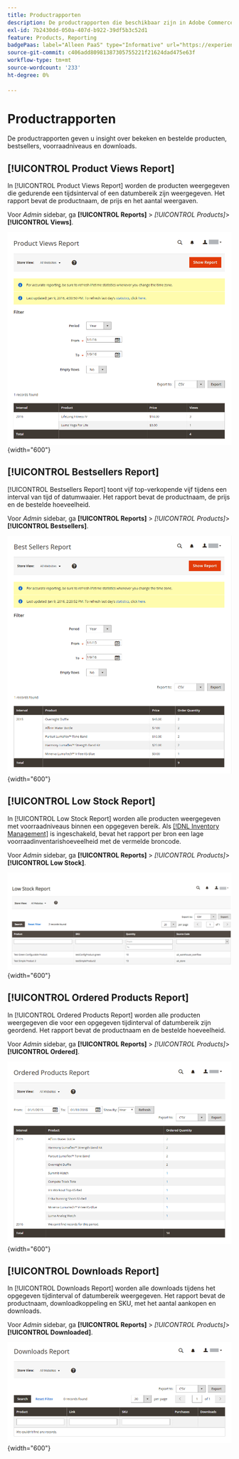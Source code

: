 ```yaml
---
title: Productrapporten
description: De productrapporten die beschikbaar zijn in Adobe Commerce en Magento Open Source geven u insight over bekeken en bestelde producten, bestsellers, voorraadniveaus en downloads.
exl-id: 7b2430dd-050a-407d-b922-39df5b3c52d1
feature: Products, Reporting
badgePaas: label="Alleen PaaS" type="Informative" url="https://experienceleague.adobe.com/nl/docs/commerce/user-guides/product-solutions" tooltip="Is alleen van toepassing op Adobe Commerce op Cloud-projecten (door Adobe beheerde PaaS-infrastructuur) en op projecten in het veld."
source-git-commit: c406add80981387305755221f21624dad475e63f
workflow-type: tm+mt
source-wordcount: '233'
ht-degree: 0%

---
```


# Productrapporten

De productrapporten geven u insight over bekeken en bestelde producten, bestsellers, voorraadniveaus en downloads.

## [!UICONTROL Product Views Report]

In [!UICONTROL Product Views Report] worden de producten weergegeven die gedurende een tijdsinterval of een datumbereik zijn weergegeven. Het rapport bevat de productnaam, de prijs en het aantal weergaven.

Voor _Admin_ sidebar, ga **[!UICONTROL Reports]** > _[!UICONTROL Products]_>**[!UICONTROL Views]**.

![&#x200B; Rapport van de Weergaven van het Product &#x200B;](./assets/product-views.png){width="600"}

## [!UICONTROL Bestsellers Report]

[!UICONTROL Bestsellers Report] toont vijf top-verkopende vijf tijdens een interval van tijd of datumwaaier. Het rapport bevat de productnaam, de prijs en de bestelde hoeveelheid.

Voor _Admin_ sidebar, ga **[!UICONTROL Reports]** > _[!UICONTROL Products]_>**[!UICONTROL Bestsellers]**.

![&#x200B; Rapport Bestsellers &#x200B;](./assets/bestsellers.png){width="600"}

## [!UICONTROL Low Stock Report]

In [!UICONTROL Low Stock Report] worden alle producten weergegeven met voorraadniveaus binnen een opgegeven bereik. Als [[!DNL Inventory Management]](../inventory-management/introduction.md) is ingeschakeld, bevat het rapport per bron een lage voorraadinventarishoeveelheid met de vermelde broncode.

Voor _Admin_ sidebar, ga **[!UICONTROL Reports]** > _[!UICONTROL Products]_>**[!UICONTROL Low Stock]**.

![&#x200B; Laag Rapport van de Voorraad &#x200B;](./assets/low-stock.png){width="600"}

## [!UICONTROL Ordered Products Report]

In [!UICONTROL Ordered Products Report] worden alle producten weergegeven die voor een opgegeven tijdinterval of datumbereik zijn geordend. Het rapport bevat de productnaam en de bestelde hoeveelheid.

Voor _Admin_ sidebar, ga **[!UICONTROL Reports]** > _[!UICONTROL Products]_>**[!UICONTROL Ordered]**.

![&#x200B; het Geordende Rapport van Producten &#x200B;](./assets/products-ordered.png){width="600"}

## [!UICONTROL Downloads Report]

In [!UICONTROL Downloads Report] worden alle downloads tijdens het opgegeven tijdinterval of datumbereik weergegeven. Het rapport bevat de productnaam, downloadkoppeling en SKU, met het aantal aankopen en downloads.

Voor _Admin_ sidebar, ga **[!UICONTROL Reports]** > _[!UICONTROL Products]_>**[!UICONTROL Downloaded]**.

![&#x200B; Rapport van Downloads &#x200B;](./assets/downloads.png){width="600"}
